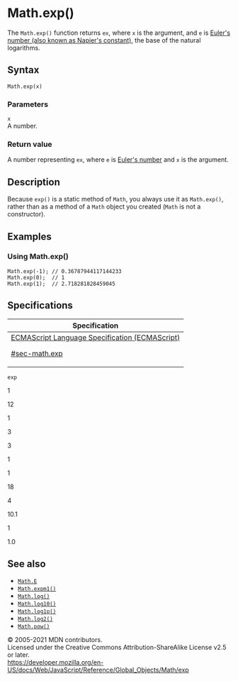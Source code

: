 # Math.exp()

The `Math.exp()` function returns `ex`, where `x` is the argument, and `e` is [Euler's number (also known as Napier's constant)](e), the base of the natural logarithms.

## Syntax

    Math.exp(x)

### Parameters

`x`  
A number.

### Return value

A number representing `ex`, where `e` is [Euler's number](e) and `x` is the argument.

## Description

Because `exp()` is a static method of `Math`, you always use it as `Math.exp()`, rather than as a method of a `Math` object you created (`Math` is not a constructor).

## Examples

### Using Math.exp()

    Math.exp(-1); // 0.36787944117144233
    Math.exp(0);  // 1
    Math.exp(1);  // 2.718281828459045

## Specifications

<table><thead><tr class="header"><th>Specification</th></tr></thead><tbody><tr class="odd"><td><a href="https://tc39.es/ecma262/#sec-math.exp">ECMAScript Language Specification (ECMAScript) 
<br/>

<span class="small">#sec-math.exp</span></a></td></tr></tbody></table>

`exp`

1

12

1

3

3

1

1

18

4

10.1

1

1.0

## See also

-   [`Math.E`](e)
-   [`Math.expm1()`](expm1)
-   [`Math.log()`](log)
-   [`Math.log10()`](log10)
-   [`Math.log1p()`](log1p)
-   [`Math.log2()`](log2)
-   [`Math.pow()`](pow)

© 2005-2021 MDN contributors.  
Licensed under the Creative Commons Attribution-ShareAlike License v2.5 or later.  
<a href="https://developer.mozilla.org/en-US/docs/Web/JavaScript/Reference/Global_Objects/Math/exp" class="_attribution-link">https://developer.mozilla.org/en-US/docs/Web/JavaScript/Reference/Global_Objects/Math/exp</a>
